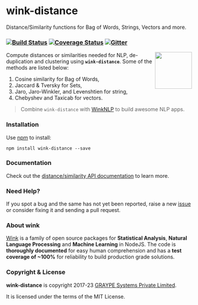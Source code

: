 # wink-distance

Distance/Similarity functions for Bag of Words, Strings, Vectors and more.

### [![Build Status](https://api.travis-ci.com/winkjs/wink-distance.svg?branch=master)](https://app.travis-ci.com/github/winkjs/wink-distance) [![Coverage Status](https://coveralls.io/repos/github/winkjs/wink-distance/badge.svg?branch=master)](https://coveralls.io/github/winkjs/wink-distance?branch=master) [![Gitter](https://img.shields.io/gitter/room/nwjs/nw.js.svg)](https://gitter.im/winkjs/Lobby)

[<img align="right" src="https://decisively.github.io/wink-logos/logo-title.png" width="100px" >](http://wink.org.in/)

Compute distances or similarities needed for NLP, de-duplication and clustering using **`wink-distance`**. Some of the methods are listed below:

1. Cosine similarity for Bag of Words,
1. Jaccard & Tversky for Sets,
1. Jaro, Jaro-Winkler, and Levenshtien for string,
1. Chebyshev and Taxicab for vectors.

> Combine `wink-distance` with [WinkNLP](https://github.com/winkjs/wink-nlp) to build awesome NLP apps.

### Installation

Use [npm](https://www.npmjs.com/package/wink-distance) to install:

    npm install wink-distance --save


### Documentation
Check out the [distance/similarity API documentation](https://winkjs.org/wink-distance) to learn more.

### Need Help?

If you spot a bug and the same has not yet been reported, raise a new [issue](https://github.com/winkjs/wink-distance/issues) or consider fixing it and sending a pull request.

### About wink
[Wink](http://winkjs.org/) is a family of open source packages for **Statistical Analysis**, **Natural Language Processing** and **Machine Learning** in NodeJS. The code is **thoroughly documented** for easy human comprehension and has a **test coverage of ~100%** for reliability to build production grade solutions.

### Copyright & License

**wink-distance** is copyright 2017-23 [GRAYPE Systems Private Limited](http://graype.in/).

It is licensed under the terms of the MIT License.
